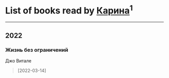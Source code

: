 # List of books read by [Карина](https://plus.google.com/u/0/113094351246440936608/)<sup>1</sup>
---

## 2022

### Жизнь без ограничений
Джо Витале
> [2022-03-14] 



